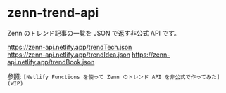 # zenn-trend-api

Zenn のトレンド記事の一覧を JSON で返す非公式 API です。

https://zenn-api.netlify.app/trendTech.json  
https://zenn-api.netlify.app/trendIdea.json
https://zenn-api.netlify.app/trendBook.json  

参照: `[Netlify Functions を使って Zenn のトレンド API を非公式で作ってみた](WIP)`
